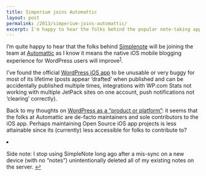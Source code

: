 ```yaml
---
title: Simperium joins Automattic
layout: post
permalink: /2013/simperium-joins-automattic/
excerpt: I'm happy to hear the folks behind the popular note-taking application, Simplenote, will join the expert blog shepherds at Automattic.
---
```

I&#8217;m quite happy to hear that the folks behind [Simplenote][1] will be joining the team at [Automattic][2] as I know it means the native iOS mobile blogging experience for WordPress users will improve<sup id="fnref-5492:1"><a href="#fn-5492:1" rel="footnote">1</a></sup>.

I&#8217;ve found the official [WordPress iOS app][3] to be unusable or very buggy for most of its lifetime (posts appear &#8216;drafted&#8217; when published and can be accidentally published multiple times, integrations with WP.com Stats not working with multiple JetPack sites on one account, push notifications not &#8216;clearing&#8217; correctly).

Back to my thoughts on [WordPress as a &#8220;product or platform&#8221;][4]: it seems that the folks at Automattic are de-facto maintainers and sole contributors to the iOS app. Perhaps maintaining Open Source iOS app projects is less attainable since its (currently) less accessible for folks to contribute to?

<li id="fn-5492:1">
  <p>
    Side note: I stop using SimpleNote long ago after a mis-sync on a new device (with no &#8220;notes&#8221;) unintentionally deleted all of my existing notes on the server.&#160;<a href="#fnref-5492:1" rev="footnote">&#8617;</a>
  </p></fn></footnotes>

 [1]: http://simplenote.com
 [2]: http://automattic.com
 [3]: http://ios.wordpress.org
 [4]: https://devin.reams.me/2013/is-wordpress-a-development-platform-or-a-product/